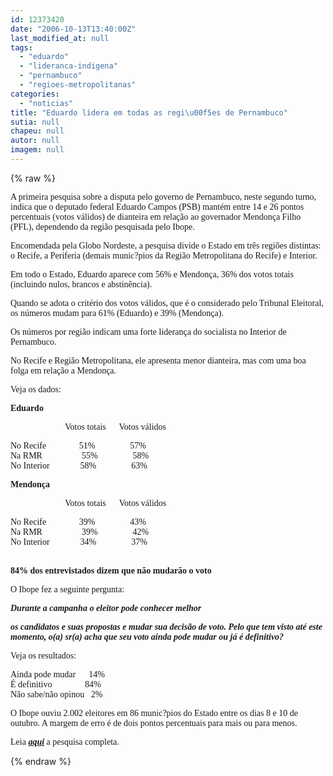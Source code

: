 ```yaml
---
id: 12373420
date: "2006-10-13T13:40:00Z"
last_modified_at: null
tags:
  - "eduardo"
  - "lideranca-indigena"
  - "pernambuco"
  - "regioes-metropolitanas"
categories:
  - "noticias"
title: "Eduardo lidera em todas as regi\u00f5es de Pernambuco"
sutia: null
chapeu: null
autor: null
imagem: null
---
```

{% raw %}
<p><P><FONT face=Verdana>A primeira pesquisa sobre a disputa pelo governo de Pernambuco, neste segundo turno, indica que o deputado federal Eduardo Campos (PSB) mantém entre 14 e 26 pontos percentuais (votos válidos) de dianteira em relação ao governador Mendonça Filho (PFL), dependendo da região pesquisada pelo Ibope.</FONT></P></p>
<p><P><FONT face=Verdana>Encomendada pela Globo Nordeste, a pesquisa divide o Estado em três regiões distintas: o Recife, a Periferia (demais munic?pios da Região Metropolitana do Recife) e Interior.</FONT></P></p>
<p><P><FONT face=Verdana>Em todo o Estado, Eduardo aparece com 56% e Mendonça, 36% dos votos totais (incluindo nulos, brancos e abstinência). </FONT></P></p>
<p><P><FONT face=Verdana>Quando se adota o critério dos votos válidos, que é o considerado pelo Tribunal Eleitoral, os números mudam para 61% (Eduardo) e 39% (Mendonça).</FONT></P></p>
<p><P><FONT face=Verdana>Os números por região indicam uma forte liderança do socialista no Interior de Pernambuco. </FONT></P></p>
<p><P><FONT face=Verdana>No Recife e Região Metropolitana, ele apresenta menor dianteira, mas com uma boa folga em relação a Mendonça.</FONT></P></p>
<p><P><FONT face=Verdana>Veja os dados:</FONT></P></p>
<p><P><FONT face=Verdana><STRONG>Eduardo</STRONG></FONT></P></p>
<p><P><FONT face=Verdana>&nbsp;&nbsp;&nbsp;&nbsp;&nbsp;&nbsp;&nbsp;&nbsp;&nbsp; &nbsp;&nbsp;&nbsp;&nbsp;&nbsp;&nbsp;&nbsp;&nbsp;&nbsp;&nbsp;&nbsp;&nbsp;&nbsp;&nbsp; Votos totais&nbsp;&nbsp;&nbsp;&nbsp;&nbsp; Votos válidos</FONT></P></p>
<p><P><FONT face=Verdana>No Recife&nbsp;&nbsp;&nbsp;&nbsp;&nbsp;&nbsp;&nbsp;&nbsp;&nbsp;&nbsp;&nbsp;&nbsp;&nbsp;&nbsp;&nbsp;51%&nbsp;&nbsp;&nbsp;&nbsp;&nbsp;&nbsp;&nbsp;&nbsp;&nbsp;&nbsp;&nbsp;&nbsp;&nbsp;&nbsp;&nbsp; 57%<BR>Na RMR&nbsp;&nbsp;&nbsp;&nbsp;&nbsp;&nbsp;&nbsp;&nbsp;&nbsp;&nbsp;&nbsp;&nbsp;&nbsp;&nbsp;&nbsp;&nbsp;&nbsp; 55%&nbsp;&nbsp;&nbsp;&nbsp;&nbsp;&nbsp;&nbsp;&nbsp;&nbsp;&nbsp;&nbsp;&nbsp;&nbsp;&nbsp;&nbsp; 58%<BR>No Interior&nbsp;&nbsp;&nbsp;&nbsp;&nbsp;&nbsp;&nbsp;&nbsp;&nbsp;&nbsp;&nbsp;&nbsp;&nbsp; 58%&nbsp;&nbsp;&nbsp;&nbsp;&nbsp;&nbsp;&nbsp;&nbsp;&nbsp;&nbsp;&nbsp;&nbsp;&nbsp;&nbsp;&nbsp; 63%</FONT></P></p>
<p><P><FONT face=Verdana><STRONG>Mendonça</STRONG></FONT></P></p>
<p><P><FONT face=Verdana>&nbsp;&nbsp;&nbsp;&nbsp;&nbsp;&nbsp;&nbsp;&nbsp;&nbsp;&nbsp;&nbsp;&nbsp;&nbsp;&nbsp;&nbsp;&nbsp;&nbsp;&nbsp;&nbsp;&nbsp;&nbsp;&nbsp;&nbsp;&nbsp; Votos totais&nbsp;&nbsp;&nbsp;&nbsp;&nbsp;&nbsp;Votos válidos</FONT></P></p>
<p><P><FONT face=Verdana>No Recife&nbsp;&nbsp;&nbsp;&nbsp;&nbsp;&nbsp;&nbsp;&nbsp;&nbsp;&nbsp;&nbsp;&nbsp;&nbsp;&nbsp;&nbsp;39%&nbsp;&nbsp;&nbsp;&nbsp;&nbsp;&nbsp;&nbsp;&nbsp;&nbsp;&nbsp;&nbsp;&nbsp;&nbsp;&nbsp;&nbsp; 43%<BR>Na RMR&nbsp;&nbsp;&nbsp;&nbsp;&nbsp;&nbsp;&nbsp;&nbsp;&nbsp;&nbsp;&nbsp;&nbsp;&nbsp;&nbsp;&nbsp;&nbsp;&nbsp; 39%&nbsp;&nbsp;&nbsp;&nbsp;&nbsp;&nbsp;&nbsp;&nbsp;&nbsp;&nbsp;&nbsp;&nbsp;&nbsp;&nbsp;&nbsp; 42%<BR>No Interior&nbsp;&nbsp;&nbsp;&nbsp;&nbsp;&nbsp;&nbsp;&nbsp;&nbsp;&nbsp;&nbsp;&nbsp;&nbsp; 34%&nbsp;&nbsp;&nbsp;&nbsp;&nbsp;&nbsp;&nbsp;&nbsp;&nbsp;&nbsp;&nbsp;&nbsp;&nbsp;&nbsp;&nbsp; 37%</FONT></P></p>
<p><P><FONT face=Verdana><STRONG><BR>84% dos entrevistados dizem que não mudarão o voto</STRONG></FONT></P></p>
<p><P><FONT face=Verdana>O Ibope fez a seguinte pergunta:</FONT></P></p>
<p><P><FONT face=Verdana><STRONG><EM>Durante a campanha o eleitor pode conhecer melhor</p>
<p> os candidatos e suas propostas e mudar sua decisão de voto. Pelo que tem visto até este momento, o(a) sr(a) acha que seu voto ainda pode mudar ou já é definitivo?</EM></STRONG></FONT></P></p>
<p><P><FONT face=Verdana>Veja os resultados:</FONT></P></p>
<p><P><FONT face=Verdana>Ainda pode mudar&nbsp;&nbsp;&nbsp;&nbsp;&nbsp;&nbsp;14%<BR>É definitivo&nbsp;&nbsp;&nbsp;&nbsp;&nbsp;&nbsp;&nbsp;&nbsp;&nbsp;&nbsp;&nbsp;&nbsp;&nbsp;&nbsp; 84%<BR>Não sabe/não opinou&nbsp;&nbsp; 2%</FONT></P></p>
<p><P><FONT face=Verdana>O Ibope ouviu 2.002 eleitores em 86 munic?pios do Estado entre os dias 8 e 10 de outubro. A margem de erro é de dois pontos percentuais para mais ou para menos.</FONT></P></p>
<p><P><FONT face=Verdana>Leia <STRONG><EM><A href=\"https://www.ibope.com.br/Eleicoes/2006/download/Opp398_pernambuco_out06.pdf\" target=_blank>aqui</A></EM></STRONG> </FONT><FONT face=Verdana>a pesquisa completa.</FONT></P> </p>
{% endraw %}
